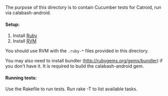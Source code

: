 The purpose of this directory is to contain Cucumber tests for Catroid, run
via calabash-android.

#### Setup:

1. Install [Ruby](http://www.ruby-lang.org)
2. Install [RVM](https://rvm.io)

You should use RVM with the `.ruby-*` files provided in this directory.

You may also need to install bundler (http://rubygems.org/gems/bundler) if you
don't have it. It is required to build the calabash-android gem.

#### Running tests:

Use the Rakefile to run tests. Run rake -T to list available tasks.

